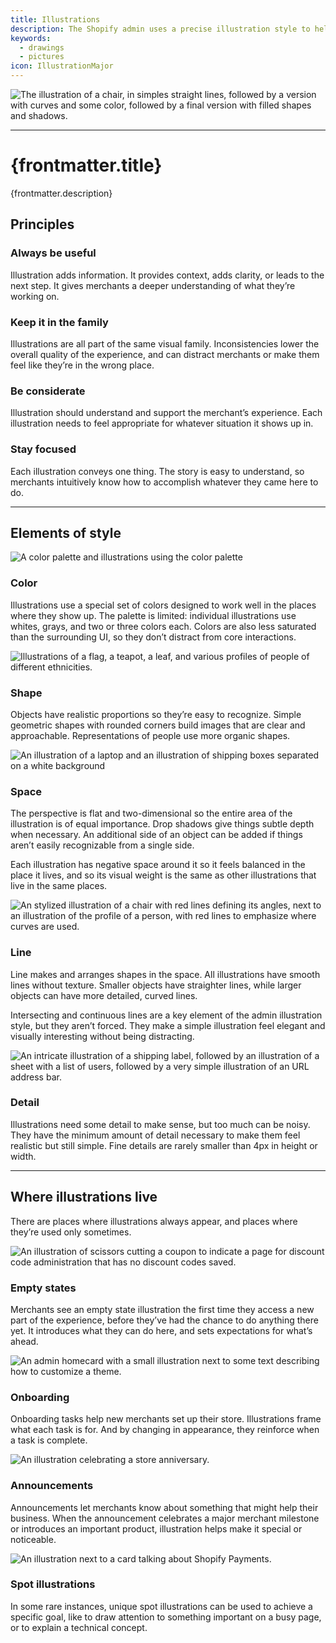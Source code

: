 ```yaml
---
title: Illustrations
description: The Shopify admin uses a precise illustration style to help merchants quickly and clearly understand how things work across every experience.
keywords:
  - drawings
  - pictures
icon: IllustrationMajor
---
```


![The illustration of a chair, in simples straight lines, followed by a version with curves and some color, followed by a final version with filled shapes and shadows.](/images/design/illustrations/illustrations-intro@2x.png)

---

# {frontmatter.title}

<Lede>{frontmatter.description}</Lede>

## Principles

### Always be useful

Illustration adds information. It provides context, adds clarity, or leads to the next step. It gives merchants a deeper understanding of what they’re working on.

### Keep it in the family

Illustrations are all part of the same visual family. Inconsistencies lower the overall quality of the experience, and can distract merchants or make them feel like they’re in the wrong place.

### Be considerate

Illustration should understand and support the merchant’s experience. Each illustration needs to feel appropriate for whatever situation it shows up in.

### Stay focused

Each illustration conveys one thing. The story is easy to understand, so merchants intuitively know how to accomplish whatever they came here to do.

---

## Elements of style

![A color palette and illustrations using the color palette](/images/design/illustrations/illustrations-color@2x.png)

### Color

Illustrations use a special set of colors designed to work well in the places where they show up. The palette is limited: individual illustrations use whites, grays, and two or three colors each. Colors are also less saturated than the surrounding UI, so they don’t distract from core interactions.

![Illustrations of a flag, a teapot, a leaf, and various profiles of people of different ethnicities.](/images/design/illustrations/illustrations-shape@2x.png)

### Shape

Objects have realistic proportions so they’re easy to recognize. Simple geometric shapes with rounded corners build images that are clear and approachable. Representations of people use more organic shapes.

![An illustration of a laptop and an illustration of shipping boxes separated on a white background](/images/design/illustrations/illustrations-space@2x.png)

### Space

The perspective is flat and two-dimensional so the entire area of the illustration is of equal importance. Drop shadows give things subtle depth when necessary. An additional side of an object can be added if things aren’t easily recognizable from a single side.

Each illustration has negative space around it so it feels balanced in the place it lives, and so its visual weight is the same as other illustrations that live in the same places.

![An stylized illustration of a chair with red lines defining its angles, next to an illustration of the profile of a person, with red lines to emphasize where curves are used.](/images/design/illustrations/illustrations-line@2x.png)

### Line

Line makes and arranges shapes in the space. All illustrations have smooth lines without texture. Smaller objects have straighter lines, while larger objects can have more detailed, curved lines.

Intersecting and continuous lines are a key element of the admin illustration style, but they aren’t forced. They make a simple illustration feel elegant and visually interesting without being distracting.

![An intricate illustration of a shipping label, followed by an illustration of a sheet with a list of users, followed by a very simple illustration of an URL address bar.](/images/design/illustrations/illustrations-detail@2x.png)

### Detail

Illustrations need some detail to make sense, but too much can be noisy. They have the minimum amount of detail necessary to make them feel realistic but still simple. Fine details are rarely smaller than 4px in height or width.

---

## Where illustrations live

There are places where illustrations always appear, and places where they’re used only sometimes.

![An illustration of scissors cutting a coupon to indicate a page for discount code administration that has no discount codes saved.](/images/design/illustrations/illustrations-empty-states@2x.png)

### Empty states

Merchants see an empty state illustration the first time they access a new part of the experience, before they’ve had the chance to do anything there yet. It introduces what they can do here, and sets expectations for what’s ahead.

![An admin homecard with a small illustration next to some text describing how to customize a theme.](/images/design/illustrations/illustrations-onboarding@2x.png)

### Onboarding

Onboarding tasks help new merchants set up their store. Illustrations frame what each task is for. And by changing in appearance, they reinforce when a task is complete.

![An illustration celebrating a store anniversary.](/images/design/illustrations/illustrations-announcements@2x.png)

### Announcements

Announcements let merchants know about something that might help their business. When the announcement celebrates a major merchant milestone or introduces an important product, illustration helps make it special or noticeable.

![An illustration next to a card talking about Shopify Payments.](/images/design/illustrations/illustrations-spot@2x.png)

### Spot illustrations

In some rare instances, unique spot illustrations can be used to achieve a specific goal, like to draw attention to something important on a busy page, or to explain a technical concept.
